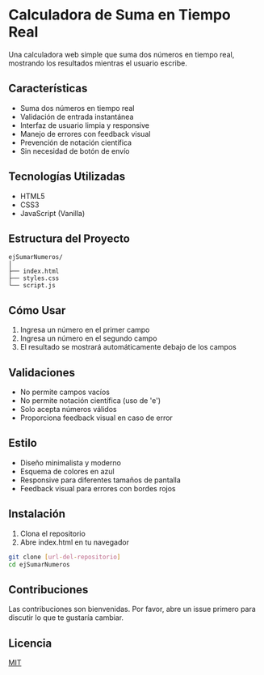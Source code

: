 # Calculadora de Suma en Tiempo Real

Una calculadora web simple que suma dos números en tiempo real, mostrando los resultados mientras el usuario escribe.

## Características

- Suma dos números en tiempo real
- Validación de entrada instantánea
- Interfaz de usuario limpia y responsive
- Manejo de errores con feedback visual
- Prevención de notación científica
- Sin necesidad de botón de envío

## Tecnologías Utilizadas

- HTML5
- CSS3
- JavaScript (Vanilla)

## Estructura del Proyecto

```
ejSumarNumeros/
│
├── index.html
├── styles.css
└── script.js
```

## Cómo Usar

1. Ingresa un número en el primer campo
2. Ingresa un número en el segundo campo
3. El resultado se mostrará automáticamente debajo de los campos

## Validaciones

- No permite campos vacíos
- No permite notación científica (uso de 'e')
- Solo acepta números válidos
- Proporciona feedback visual en caso de error

## Estilo

- Diseño minimalista y moderno
- Esquema de colores en azul
- Responsive para diferentes tamaños de pantalla
- Feedback visual para errores con bordes rojos

## Instalación

1. Clona el repositorio
2. Abre index.html en tu navegador

```bash
git clone [url-del-repositorio]
cd ejSumarNumeros
```

## Contribuciones

Las contribuciones son bienvenidas. Por favor, abre un issue primero para discutir lo que te gustaría cambiar.

## Licencia

[MIT](https://choosealicense.com/licenses/mit/)
